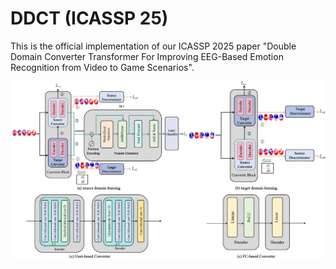 # DDCT (ICASSP 25)
This is the official implementation of our ICASSP 2025 paper "Double Domain Converter Transformer For Improving EEG-Based Emotion Recognition from Video to Game Scenarios".

![model](model.png)
